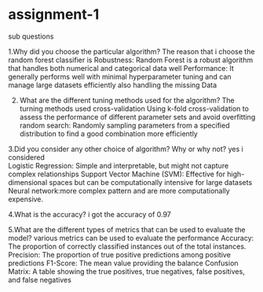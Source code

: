 # assignment-1
sub questions

1.Why did you choose the particular algorithm?
The reason that i choose the random forest classifier is 
Robustness: Random Forest is a robust algorithm that handles both numerical and categorical data well
Performance: It generally performs well with minimal hyperparameter tuning and can manage large datasets efficiently
also handling the missing Data

2. What are the different tuning methods used for the algorithm?
The turning methods used
cross-validation Using k-fold cross-validation to assess the performance of different parameter sets and avoid overfitting
random search: Randomly sampling parameters from a specified distribution to find a good combination more efficiently

3.Did you consider any other choice of algorithm? Why or why not?
yes i considered  
Logistic Regression: Simple and interpretable, but might not capture complex relationships 
Support Vector Machine (SVM): Effective for high-dimensional spaces but can be computationally intensive for large datasets
Neural network:more complex pattern and are more computationally expensive.

4.What is the accuracy?
i got the accuracy of 0.97

5.What are the different types of metrics that can be used to evaluate the model?
various metrics can be used to evaluate the performance 
Accuracy: The proportion of correctly classified instances out of the total instances.
Precision: The proportion of true positive predictions among positive predictions
F1-Score: The mean value providing the balance 
Confusion Matrix: A table showing the true positives, true negatives, false positives, and false negatives
